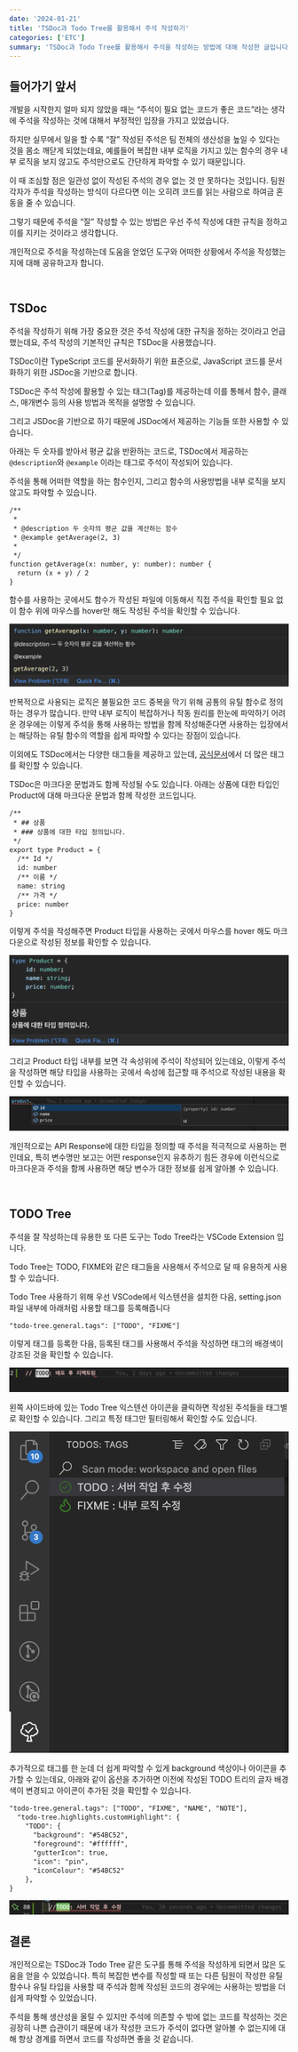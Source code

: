 ```yaml
---
date: '2024-01-21'
title: 'TSDoc과 Todo Tree를 활용해서 주석 작성하기'
categories: ['ETC']
summary: 'TSDoc과 Todo Tree를 활용해서 주석을 작성하는 방법에 대해 작성한 글입니다.'
---
```


## 들어가기 앞서

개발을 시작한지 얼마 되지 않았을 때는 “주석이 필요 없는 코드가 좋은 코드”라는 생각에 주석을 작성하는 것에 대해서 부정적인 입장을 가지고 있었습니다.

하지만 실무에서 일을 할 수록 “잘” 작성된 주석은 팀 전체의 생산성을 높일 수 있다는 것을 몸소 깨닫게 되었는데요, 예를들어 복잡한 내부 로직을 가지고 있는 함수의 경우 내부 로직을 보지 않고도 주석만으로도 간단하게 파악할 수 있기 때문입니다.

이 때 조심할 점은 일관성 없이 작성된 주석의 경우 없는 것 만 못하다는 것입니다. 팀원 각자가 주석을 작성하는 방식이 다르다면 이는 오히려 코드를 읽는 사람으로 하여금 혼동을 줄 수 있습니다.

그렇기 때문에 주석을 “잘” 작성할 수 있는 방법은 우선 주석 작성에 대한 규칙을 정하고 이를 지키는 것이라고 생각합니다.

개인적으로 주석을 작성하는데 도움을 얻었던 도구와 어떠한 상황에서 주석을 작성했는지에 대해 공유하고자 합니다.

<br/>

## TSDoc

주석을 작성하기 위해 가장 중요한 것은 주석 작성에 대한 규칙을 정하는 것이라고 언급했는데요, 주석 작성의 기본적인 규칙은 TSDoc을 사용했습니다.

TSDoc이란 TypeScript 코드를 문서화하기 위한 표준으로, JavaScript 코드를 문서화하기 위한 JSDoc을 기반으로 합니다.

TSDoc은 주석 작성에 활용할 수 있는 태그(Tag)를 제공하는데 이를 통해서 함수, 클래스, 매개변수 등의 사용 방법과 목적을 설명할 수 있습니다.

그리고 JSDoc을 기반으로 하기 때문에 JSDoc에서 제공하는 기능들 또한 사용할 수 있습니다.

아래는 두 숫자를 받아서 평균 값을 반환하는 코드로, TSDoc에서 제공하는 `@description`와 `@example` 이라는 태그로 주석이 작성되어 있습니다.

주석을 통해 어떠한 역할을 하는 함수인지, 그리고 함수의 사용방법을 내부 로직을 보지 않고도 파악할 수 있습니다.

```tsx
/**
 *
 * @description 두 숫자의 평균 값을 계산하는 함수
 * @example getAverage(2, 3)
 *
 */
function getAverage(x: number, y: number): number {
  return (x + y) / 2
}
```

함수를 사용하는 곳에서도 함수가 작성된 파일에 이동해서 직접 주석을 확인할 필요 없이 함수 위에 마우스를 hover만 해도 작성된 주석을 확인할 수 있습니다.

<img src="./images/etc-comments/etc-comments-01.png" alt="" />

반복적으로 사용되는 로직은 불필요한 코드 중복을 막기 위해 공통의 유틸 함수로 정의하는 경우가 많습니다. 만약 내부 로직이 복잡하거나 작동 원리를 한눈에 파악하기 어려운 경우에는 이렇게 주석을 통해 사용하는 방법을 함께 작성해준다면 사용하는 입장에서는 해당하는 유틸 함수의 역할을 쉽게 파악할 수 있다는 장점이 있습니다.

이외에도 TSDoc에서는 다양한 태그들을 제공하고 있는데, [공식문서](https://tsdoc.org/)에서 더 많은 태그를 확인할 수 있습니다.

TSDoc은 마크다운 문법과도 함께 작성될 수도 있습니다. 아래는 상품에 대한 타입인 Product에 대해 마크다운 문법과 함께 작성한 코드입니다.

```tsx
/**
 * ## 상품
 * ### 상품에 대한 타입 정의입니다.
 */
export type Product = {
  /** Id */
  id: number
  /** 이름 */
  name: string
  /** 가격 */
  price: number
}
```

이렇게 주석을 작성해주면 Product 타입을 사용하는 곳에서 마우스를 hover 해도 마크다운으로 작성된 정보를 확인할 수 있습니다.

<img src="./images/etc-comments/etc-comments-02.png" alt="" />

그리고 Product 타입 내부를 보면 각 속성위에 주석이 작성되어 있는데요, 이렇게 주석을 작성하면 해당 타입을 사용하는 곳에서 속성에 접근할 때 주석으로 작성된 내용을 확인할 수 있습니다.

<img src="./images/etc-comments/etc-comments-03.png" alt="" />

개인적으로는 API Response에 대한 타입을 정의할 때 주석을 적극적으로 사용하는 편인데요, 특히 변수명만 보고는 어떤 response인지 유추하기 힘든 경우에 이런식으로 마크다운과 주석을 함께 사용하면 해당 변수가 대한 정보를 쉽게 알아볼 수 있습니다.

<br/>

## TODO Tree

주석을 잘 작성하는데 유용한 또 다른 도구는 Todo Tree라는 VSCode Extension 입니다.

Todo Tree는 TODO, FIXME와 같은 태그들을 사용해서 주석으로 달 때 유용하게 사용할 수 있습니다.

Todo Tree 사용하기 위해 우선 VSCode에서 익스텐션을 설치한 다음, setting.json 파일 내부에 아래처럼 사용할 태그를 등록해줍니다

```tsx
"todo-tree.general.tags": ["TODO", "FIXME"]
```

이렇게 태그를 등록한 다음, 등록된 태그를 사용해서 주석을 작성하면 태그의 배경색이 강조된 것을 확인할 수 있습니다.

<img src="./images/etc-comments/etc-comments-04.png" alt="" />

왼쪽 사이드바에 있는 Todo Tree 익스텐션 아이콘을 클릭하면 작성된 주석들을 태그별로 확인할 수 있습니다. 그리고 특정 태그만 필터링해서 확인할 수도 있습니다.

<img src="./images/etc-comments/etc-comments-05.png" alt="" />

추가적으로 태그를 한 눈데 더 쉽게 파악할 수 있게 background 색상이나 아이콘을 추가할 수 있는데요, 아래와 같이 옵션을 추가하면 이전에 작성된 TODO 트리의 글자 배경색이 변경되고 아이콘이 추가된 것을 확인할 수 있습니다.

```tsx
"todo-tree.general.tags": ["TODO", "FIXME", "NAME", "NOTE"],
  "todo-tree.highlights.customHighlight": {
    "TODO": {
      "background": "#54BC52",
      "foreground": "#ffffff",
      "gutterIcon": true,
      "icon": "pin",
      "iconColour": "#54BC52"
    },
}
```

<img src="./images/etc-comments/etc-comments-06.png" alt="" />

<br/>

## 결론

개인적으로는 TSDoc과 Todo Tree 같은 도구를 통해 주석을 작성하게 되면서 많은 도움을 얻을 수 있었습니다. 특히 복잡한 변수를 작성할 때 또는 다른 팀원이 작성한 유틸 함수나 유틸 타입을 사용할 때 주석과 함께 작성된 코드의 경우에는 사용하는 방법을 더 쉽게 파악할 수 있었습니다.

주석을 통해 생산성을 올릴 수 있지만 주석에 의존할 수 밖에 없는 코드를 작성하는 것은 굉장히 나쁜 습관이기 때문에 내가 작성한 코드가 주석이 없다면 알아볼 수 없는지에 대해 항상 경계를 하면서 코드를 작성하면 좋을 것 같습니다.
